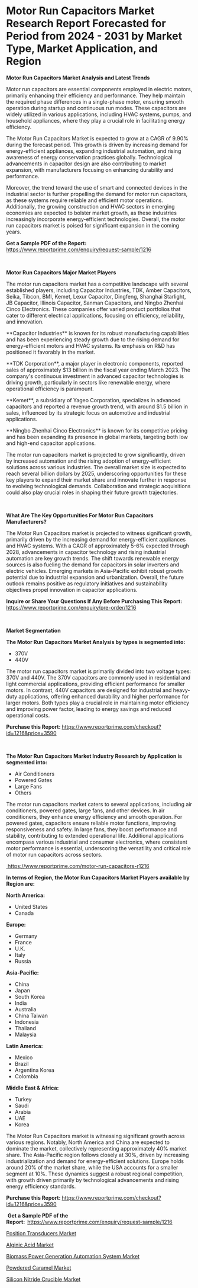<p><h1>Motor Run Capacitors Market Research Report Forecasted for Period from 2024 -  2031 by Market Type, Market Application, and Region</h1></p><p><strong>Motor Run Capacitors Market Analysis and Latest Trends</strong></p>
<p><p>Motor run capacitors are essential components employed in electric motors, primarily enhancing their efficiency and performance. They help maintain the required phase differences in a single-phase motor, ensuring smooth operation during startup and continuous run modes. These capacitors are widely utilized in various applications, including HVAC systems, pumps, and household appliances, where they play a crucial role in facilitating energy efficiency.</p><p>The Motor Run Capacitors Market is expected to grow at a CAGR of 9.90% during the forecast period. This growth is driven by increasing demand for energy-efficient appliances, expanding industrial automation, and rising awareness of energy conservation practices globally. Technological advancements in capacitor design are also contributing to market expansion, with manufacturers focusing on enhancing durability and performance.</p><p>Moreover, the trend toward the use of smart and connected devices in the industrial sector is further propelling the demand for motor run capacitors, as these systems require reliable and efficient motor operations. Additionally, the growing construction and HVAC sectors in emerging economies are expected to bolster market growth, as these industries increasingly incorporate energy-efficient technologies. Overall, the motor run capacitors market is poised for significant expansion in the coming years.</p></p>
<p><strong>Get a Sample PDF of the Report:&nbsp;</strong> <a href="https://www.reportprime.com/enquiry/request-sample/1216">https://www.reportprime.com/enquiry/request-sample/1216</a></p>
<p>&nbsp;</p>
<p><strong>Motor Run Capacitors Major Market Players</strong></p>
<p><p>The motor run capacitors market has a competitive landscape with several established players, including Capacitor Industries, TDK, Amber Capacitors, Seika, Tibcon, BMI, Kemet, Lexur Capacitor, Dingfeng, Shanghai Starlight, JB Capacitor, Illinois Capacitor, Sanman Capacitors, and Ningbo Zhenhai Cinco Electronics. These companies offer varied product portfolios that cater to different electrical applications, focusing on efficiency, reliability, and innovation.</p><p>**Capacitor Industries** is known for its robust manufacturing capabilities and has been experiencing steady growth due to the rising demand for energy-efficient motors and HVAC systems. Its emphasis on R&D has positioned it favorably in the market.</p><p>**TDK Corporation**, a major player in electronic components, reported sales of approximately $13 billion in the fiscal year ending March 2023. The company's continuous investment in advanced capacitor technologies is driving growth, particularly in sectors like renewable energy, where operational efficiency is paramount.</p><p>**Kemet**, a subsidiary of Yageo Corporation, specializes in advanced capacitors and reported a revenue growth trend, with around $1.5 billion in sales, influenced by its strategic focus on automotive and industrial applications.</p><p>**Ningbo Zhenhai Cinco Electronics** is known for its competitive pricing and has been expanding its presence in global markets, targeting both low and high-end capacitor applications. </p><p>The motor run capacitors market is projected to grow significantly, driven by increased automation and the rising adoption of energy-efficient solutions across various industries. The overall market size is expected to reach several billion dollars by 2025, underscoring opportunities for these key players to expand their market share and innovate further in response to evolving technological demands. Collaboration and strategic acquisitions could also play crucial roles in shaping their future growth trajectories.</p></p>
<p>&nbsp;</p>
<p><strong>What Are The Key Opportunities For Motor Run Capacitors Manufacturers?</strong></p>
<p><p>The Motor Run Capacitors market is projected to witness significant growth, primarily driven by the increasing demand for energy-efficient appliances and HVAC systems. With a CAGR of approximately 5-6% expected through 2028, advancements in capacitor technology and rising industrial automation are key growth trends. The shift towards renewable energy sources is also fueling the demand for capacitors in solar inverters and electric vehicles. Emerging markets in Asia-Pacific exhibit robust growth potential due to industrial expansion and urbanization. Overall, the future outlook remains positive as regulatory initiatives and sustainability objectives propel innovation in capacitor applications.</p></p>
<p><strong>Inquire or Share Your Questions If Any Before Purchasing This Report:</strong> <a href="https://www.reportprime.com/enquiry/pre-order/1216">https://www.reportprime.com/enquiry/pre-order/1216</a></p>
<p>&nbsp;</p>
<p><strong>Market Segmentation</strong></p>
<p><strong>The Motor Run Capacitors Market Analysis by types is segmented into:</strong></p>
<p><ul><li>370V</li><li>440V</li></ul></p>
<p><p>The motor run capacitors market is primarily divided into two voltage types: 370V and 440V. The 370V capacitors are commonly used in residential and light commercial applications, providing efficient performance for smaller motors. In contrast, 440V capacitors are designed for industrial and heavy-duty applications, offering enhanced durability and higher performance for larger motors. Both types play a crucial role in maintaining motor efficiency and improving power factor, leading to energy savings and reduced operational costs.</p></p>
<p><strong>Purchase this Report:&nbsp;</strong><a href="https://www.reportprime.com/checkout?id=1216&price=3590">https://www.reportprime.com/checkout?id=1216&price=3590</a></p>
<p>&nbsp;</p>
<p><strong>The Motor Run Capacitors Market Industry Research by Application is segmented into:</strong></p>
<p><ul><li>Air Conditioners</li><li>Powered Gates</li><li>Large Fans</li><li>Others</li></ul></p>
<p><p>The motor run capacitors market caters to several applications, including air conditioners, powered gates, large fans, and other devices. In air conditioners, they enhance energy efficiency and smooth operation. For powered gates, capacitors ensure reliable motor functions, improving responsiveness and safety. In large fans, they boost performance and stability, contributing to extended operational life. Additional applications encompass various industrial and consumer electronics, where consistent motor performance is essential, underscoring the versatility and critical role of motor run capacitors across sectors.</p></p>
<p><a href="https://www.reportprime.com/motor-run-capacitors-r1216">&nbsp;https://www.reportprime.com/motor-run-capacitors-r1216</a></p>
<p><strong>In terms of Region, the Motor Run Capacitors Market Players available by Region are:</strong></p>
<p>
    <p> <strong> North America: </strong>
        <ul>
            <li>United States</li>
            <li>Canada</li>
        </ul>
        </p> 
    <p> <strong> Europe: </strong>
        <ul>
            <li>Germany</li>
            <li>France</li>
            <li>U.K.</li>
            <li>Italy</li>
            <li>Russia</li>
        </ul>
        </p> 
    <p> <strong> Asia-Pacific: </strong>
        <ul>
            <li>China</li>
            <li>Japan</li>
            <li>South Korea</li>
            <li>India</li>
            <li>Australia</li>
            <li>China Taiwan</li>
            <li>Indonesia</li>
            <li>Thailand</li>
            <li>Malaysia</li>
        </ul>
        </p> 
    <p> <strong> Latin America: </strong>
        <ul>
            <li>Mexico</li>
            <li>Brazil</li>
            <li>Argentina Korea</li>
            <li>Colombia</li>
        </ul>
        </p> 
    <p> <strong> Middle East & Africa: </strong>
        <ul>
            <li>Turkey</li>
            <li>Saudi</li>
            <li>Arabia</li>
            <li>UAE</li>
            <li>Korea</li>
        </ul>
    </p>
    </p>
<p><p>The Motor Run Capacitors market is witnessing significant growth across various regions. Notably, North America and China are expected to dominate the market, collectively representing approximately 40% market share. The Asia-Pacific region follows closely at 30%, driven by increasing industrialization and demand for energy-efficient solutions. Europe holds around 20% of the market share, while the USA accounts for a smaller segment at 10%. These dynamics suggest a robust regional competition, with growth driven primarily by technological advancements and rising energy efficiency standards.</p></p>
<p><strong>Purchase this Report: </strong><a href="https://www.reportprime.com/checkout?id=1216&price=3590">https://www.reportprime.com/checkout?id=1216&price=3590</a></p>
<p>&nbsp;<strong>Get a Sample PDF of the Report:&nbsp;&nbsp;</strong><a href="https://www.reportprime.com/enquiry/request-sample/1216">https://www.reportprime.com/enquiry/request-sample/1216</a></p>
<p><strong></strong></p>
<p><p><a href="https://medium.com/@bradleyills65767/future-ready-strategic-insights-into-the-global-position-transducers-market-2024-2031-0a44be548b53">Position Transducers Market</a></p><p><a href="https://www.linkedin.com/pulse/global-alginic-acid-market-analysis-trends-forecasts-cvphf?trackingId=mBCWlCwDReSp4qwZ%2Fag0VQ%3D%3D">Alginic Acid Market</a></p><p><a href="https://issuu.com/reportprime-2/docs/biomass-power-generation-automation_5ca8117385e0a0">Biomass Power Generation Automation System Market</a></p><p><a href="https://medium.com/@bradleyills65767/future-of-powdered-caramel-market-global-market-forecast-and-market-trends-2024-2031-e6afd515d83a">Powdered Caramel Market</a></p><p><a href="https://www.linkedin.com/pulse/global-silicon-nitride-crucible-market-size-trends-bn4ac?trackingId=fjlZ37mJQ1G%2FZvzH3mX3xQ%3D%3D">Silicon Nitride Crucible Market</a></p></p>